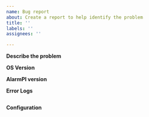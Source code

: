 ```yaml
---
name: Bug report
about: Create a report to help identify the problem
title: ''
labels: ''
assignees: ''

---
```


**Describe the problem**
<!-- READ THIS FIRST:
  - Make sure you are running the latest version of AlarmPI before reporting an issue: 
    bash <(curl -s "https://raw.githubusercontent.com/bkbilly/AlarmPI/master/install.sh")
  - Provide as many details as possible. Paste logs, configuration samples and code into the backticks.
-->

**OS Version**
<!--
  Provide the OS version with this command:
  lsb_release -a
-->

**AlarmPI version** 
<!--
  Provide the hash from the command bellow:
  cd /opt/AlarmPI/ && git rev-parse HEAD`
-->

**Error Logs**
<!--
  Provide the log output from the following command:
  cat /opt/AlarmPI/sysrun.log
-->
```txt

```

**Configuration**
<!--
  Provide the settings, remove any sensitive info like usernames, passwords that might exist:
  cat /opt/AlarmPI/config/settings.json
-->
```json

```

